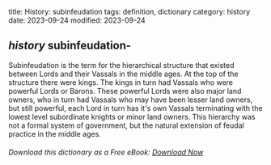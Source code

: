 title: History: subinfeudation
tags: definition, dictionary
category: history
date: 2023-09-24
modified: 2023-09-24

## _history_  subinfeudation-
Subinfeudation is the term for the
hierarchical structure that existed between Lords and their Vassals in
the middle ages.  At the top of the structure there were kings.  The
kings in turn had Vassals who were powerful Lords or Barons.   These
powerful Lords were also major land owners, who in turn had Vassals who
may have been lesser land owners, but still powerful, each Lord in
turn has it's own Vassals terminating with the lowest level
subordinate knights or minor land owners.  This hierarchy was not a
formal system of government, but the natural extension of feudal
practice in the middle ages.


###### Download *this* dictionary as a Free eBook: [Download Now]({static}static/SerfHistoryDictionary.pdf)

